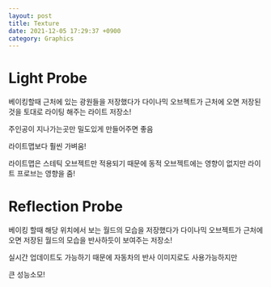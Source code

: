 ```yaml
---
layout: post
title: Texture
date: 2021-12-05 17:29:37 +0900
category: Graphics
---
```


# Light Probe

베이킹할때 근처에 있는 광원들을 저장했다가 다이나믹 오브젝트가 근처에 오면 저장된것을 토대로 라이팅 해주는 라이트 저장소!

주인공이 지나가는곳만 밀도있게 만들어주면 좋음

라이트맵보다 훨씬 가벼움!

라이트맵은 스테틱 오브젝트만 적용되기 때문에 동적 오브젝트에는 영향이 없지만 라이트 프로브는 영향을 줌!

# Reflection Probe

베이킹 할때 해당 위치에서 보는 월드의 모습을 저장했다가 다이나믹 오브젝트가 근처에 오면 저장된 월드의 모습을 반사하듯이 보여주는 저장소!

실시간 업데이트도 가능하기 때문에 자동차의 반사 이미지로도 사용가능하지만

큰 성능소모! 